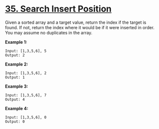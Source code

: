 # [35. Search Insert Position](https://leetcode.com/problems/search-insert-position)
Given a sorted array and a target value, return the index if the target is found. If not, return the index where it would be if it were inserted in order.  
You may assume no duplicates in the array.

**Example 1:**

    Input: [1,3,5,6], 5
    Output: 2

**Example 2:**

    Input: [1,3,5,6], 2
    Output: 1

**Example 3:**

    Input: [1,3,5,6], 7
    Output: 4

**Example 4:**

    Input: [1,3,5,6], 0
    Output: 0